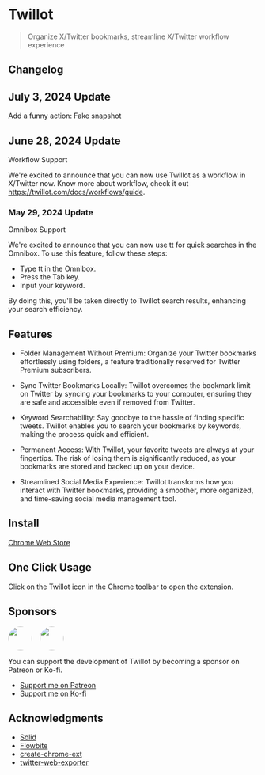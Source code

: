 # Twillot

> Organize X/Twitter bookmarks, streamline X/Twitter workflow experience

## Changelog

## July 3, 2024 Update

Add a funny action: Fake snapshot

## June 28, 2024 Update

Workflow Support

We're excited to announce that you can now use Twillot as a workflow in X/Twitter now.
Know more about workflow, check it out https://twillot.com/docs/workflows/guide.

### May 29, 2024 Update

Omnibox Support

We're excited to announce that you can now use tt for quick searches in the Omnibox. To use this feature, follow these steps:

- Type tt in the Omnibox.
- Press the Tab key.
- Input your keyword.

By doing this, you'll be taken directly to Twillot search results, enhancing your search efficiency.

## Features

- Folder Management Without Premium: Organize your Twitter bookmarks effortlessly using folders, a feature traditionally reserved for Twitter Premium subscribers.

- Sync Twitter Bookmarks Locally: Twillot overcomes the bookmark limit on Twitter by syncing your bookmarks to your computer, ensuring they are safe and accessible even if removed from Twitter.

- Keyword Searchability: Say goodbye to the hassle of finding specific tweets. Twillot enables you to search your bookmarks by keywords, making the process quick and efficient.

- Permanent Access: With Twillot, your favorite tweets are always at your fingertips. The risk of losing them is significantly reduced, as your bookmarks are stored and backed up on your device.

- Streamlined Social Media Experience: Twillot transforms how you interact with Twitter bookmarks, providing a smoother, more organized, and time-saving social media management tool.

## Install

[Chrome Web Store](https://chrome.google.com/webstore/detail/cedokfdbikcoefpkofjncipjjmffnknf)

## One Click Usage

Click on the Twillot icon in the Chrome toolbar to open the extension.

## Sponsors

<a style="display:inline-block;margin-right: 16px;" href="https://twitter.com/nextify2024/"><img src="https://pbs.twimg.com/profile_images/1766283284370305025/QKXW5W3M_x96.jpg" style="width: 48px; border-radius: 100%;" /></a><a style="display:inline-block;"  href="https://twitter.com/Yayoi_no_yume/"><img src="https://pbs.twimg.com/profile_images/1800192519587954688/1R_TxAr1_400x400.jpg" style="width: 48px; border-radius: 100%;" /></a>

You can support the development of Twillot by becoming a sponsor on Patreon or Ko-fi.

- [Support me on Patreon](https://www.patreon.com/Twillot)
- [Support me on Ko-fi](https://ko-fi.com/N4N5TP4BZ)

## Acknowledgments

- [Solid](https://www.solidjs.com/)
- [Flowbite](https://flowbite.com/)
- [create-chrome-ext](https://github.com/guocaoyi/create-chrome-ext)
- [twitter-web-exporter](https://github.com/prinsss/twitter-web-exporter)
